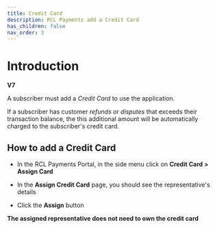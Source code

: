 ```yaml
---
title: Credit Card
description: RCL Payments add a Credit Card
has_children: false
nav_order: 3
---
```


# Introduction
**V7**

A subscriber must add a *Credit Card* to use the application.

If a subscriber has customer *refunds* or *disputes* that exceeds their transaction balance, the this additional amount will be automatically charged to the subscriber's credit card.

## How to add a Credit Card

- In the RCL Payments Portal, in the side menu click on **Credit Card > Assign Card**

- In the **Assign Credit Card** page, you should see the representative's details

- Click the **Assign** button

**The assigned representative does not need to own the credit card**
